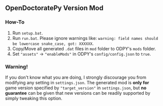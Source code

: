 ## OpenDoctoratePy Version Mod

### How-To

1. Run `setup.bat`.
2. Run `run.bat`. Please ignore warnings like: `warning: field names should be lowercase snake_case, got: XXXXXX`.
3. Copy/Move all generated `.dat` files in `mod` folder to ODPY's `mods` folder.
4. Set `"assets"` -> `"enableMods"` in ODPY's `config/config.json` to `true`.

### Warning!

If you don't know what you are doing, I strongly discourage you from modifying any setting in `settings.json`. The generated mod is **only for** game version specified by `"target_version"` in `settings.json`, but **no guarantee** can be given that new versions can be readily supported by simply tweaking this option.

